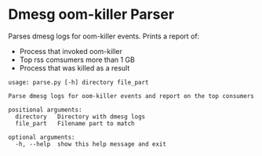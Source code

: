 # Dmesg oom-killer Parser

Parses dmesg logs for oom-killer events. Prints a report of:
- Process that invoked oom-killer
- Top rss comsumers more than 1 GB
- Process that was killed as a result

```commandline
usage: parse.py [-h] directory file_part

Parse dmesg logs for oom-killer events and report on the top consumers

positional arguments:
  directory   Directory with dmesg logs
  file_part   Filename part to match

optional arguments:
  -h, --help  show this help message and exit
```